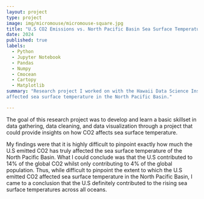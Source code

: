 ```yaml
---
layout: project
type: project
image: img/micromouse/micromouse-square.jpg
title: "U.S CO2 Emissions vs. North Pacific Basin Sea Surface Temperature"
date: 2024
published: true
labels:
  - Python
  - Jupyter Notebook
  - Pandas
  - Numpy
  - Cmocean
  - Cartopy
  - Matplotlib
summary: "Research project I worked on with the Hawaii Data Science Institute, where I explored the extent to which the release of CO2 gas by the U.S has
affected sea surface temperature in the North Pacific Basin."

---
```

The goal of this research project was to develop and learn a basic skillset in data gathering, data cleaning, and data visualization through a project that could provide
insights on how CO2 affects sea surface temperature.

My findings were that it is highly difficult to pinpoint exactly how much the U.S emitted CO2 has truly affected the sea surface temperature of the North Pacific Basin. What
I could conclude was that the U.S contributed to 14% of the global CO2 whilst only contributing to 4% of the global population. Thus, while difficult to pinpoint the extent to
which the U.S emitted CO2 affected sea surface temperature in the North Pacific Basin, I came to a conclusion that the U.S definitely contributed to the rising sea surface 
temperatures across all oceans.
